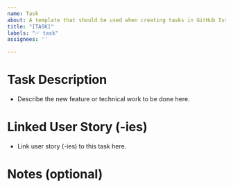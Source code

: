 ```yaml
---
name: Task
about: A template that should be used when creating tasks in GitHub Issues.
title: "[TASK]"
labels: "✅ task"
assignees: ''

---
```


# Task Description
- Describe the new feature or technical work to be done here.

# Linked User Story (-ies)
- Link user story (-ies) to this task here.

# Notes (optional)
